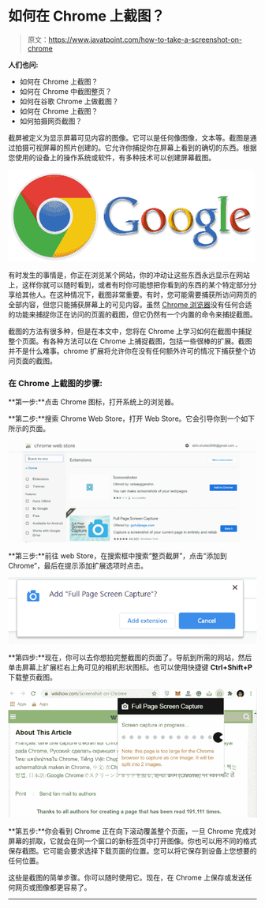 # 如何在 Chrome 上截图？

> 原文：<https://www.javatpoint.com/how-to-take-a-screenshot-on-chrome>

**人们也问:**

*   如何在 Chrome 上截图？
*   如何在 Chrome 中截图整页？
*   如何在谷歌 Chrome 上做截图？
*   如何在 Chrome 上截图？
*   如何拍摄网页截图？

截屏被定义为显示屏幕可见内容的图像。它可以是任何像图像，文本等。截图是通过拍摄可视屏幕的照片创建的。它允许你捕捉你在屏幕上看到的确切的东西。根据您使用的设备上的操作系统或软件，有多种技术可以创建屏幕截图。

![How to take a screenshot on Chrome](img/acdf34f0d980f121ba9e20a63c95a929.png)

有时发生的事情是，你正在浏览某个网站，你的冲动让这些东西永远显示在网站上，这样你就可以随时看到，或者有时你可能想把你看到的东西的某个特定部分分享给其他人。在这种情况下，截图非常重要。有时，您可能需要捕获所访问网页的全部内容，但您只能捕获屏幕上的可见内容。虽然 [Chrome 浏览器](https://www.javatpoint.com/google-chrome)没有任何合适的功能来捕捉你正在访问的页面的截图，但它仍然有一个内置的命令来捕捉截图。

截图的方法有很多种，但是在本文中，您将在 Chrome 上学习如何在截图中捕捉整个页面。有各种方法可以在 Chrome 上捕捉截图，包括一些很棒的扩展。截图并不是什么难事。chrome 扩展将允许你在没有任何额外许可的情况下捕获整个访问页面的截图。

### 在 Chrome 上截图的步骤:

**第一步:**点击 Chrome 图标，打开系统上的浏览器。

**第二步:**搜索 Chrome Web Store，打开 Web Store。它会引导你到一个如下所示的页面。

![How to take a screenshot on Chrome](img/22a1635aebf2f97889390e3da08f18cb.png)

**第三步:**前往 web Store，在搜索框中搜索“整页截屏”，点击“添加到 Chrome”，最后在提示添加扩展选项时点击。

![How to take a screenshot on Chrome](img/0b76b1d1675f9ca7bda1c347ef4c63d3.png)

**第四步:**现在，你可以去你想拍完整截图的页面了。导航到所需的网站，然后单击屏幕上扩展栏右上角可见的相机形状图标。也可以使用快捷键 **Ctrl+Shift+P** 下载整页截图。

![How to take a screenshot on Chrome](img/f3d4e1ce955ea21eaf424205def47ea0.png)

**第五步:**你会看到 Chrome 正在向下滚动覆盖整个页面，一旦 Chrome 完成对屏幕的抓取，它就会在同一个窗口的新标签页中打开图像。你也可以用不同的格式保存截图。它可能会要求选择下载页面的位置。您可以将它保存到设备上您想要的任何位置。

这些是截图的简单步骤。你可以随时使用它。现在，在 Chrome 上保存或发送任何网页或图像都更容易了。

* * *
